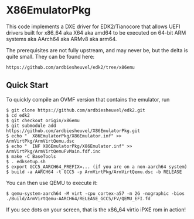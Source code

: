 # X86EmulatorPkg

This code implements a DXE driver for EDK2/Tianocore that allows UEFI
drivers built for x86_64 aka X64 aka amd64 to be executed on 64-bit
ARM systems aka AArch64 aka ARMv8 aka arm64.

The prerequisites are not fully upstream, and may never be, but the
delta is quite small. They can be found here:

	https://github.com/ardbiesheuvel/edk2/tree/x86emu

## Quick Start

To quickly compile an OVMF version that contains the emulator, run

	$ git clone https://github.com/ardbiesheuvel/edk2.git
	$ cd edk2
	$ git checkout origin/x86emu
	$ git submodule add https://github.com/ardbiesheuvel/X86EmulatorPkg.git
	$ echo "  X86EmulatorPkg/X86Emulator.inf" >> ArmVirtPkg/ArmVirtQemu.dsc
	$ echo "  INF X86EmulatorPkg/X86Emulator.inf" >> ArmVirtPkg/ArmVirtQemuFvMain.fdf.inc
	$ make -C BaseTools
	$ . edksetup.sh
	$ export GCC5_AARCH64_PREFIX=... (if you are on a non-aarch64 system)
	$ build -a AARCH64 -t GCC5 -p ArmVirtPkg/ArmVirtQemu.dsc -b RELEASE

You can then use QEMU to execute it:

	$ qemu-system-aarch64 -M virt -cpu cortex-a57 -m 2G -nographic -bios ./Build/ArmVirtQemu-AARCH64/RELEASE_GCC5/FV/QEMU_EFI.fd

If you see dots on your screen, that is the x86_64 virtio iPXE rom in action!
